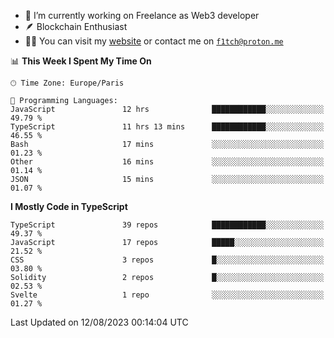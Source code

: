 - 🔭 I’m currently working on Freelance as Web3 developer
- 🪶 Blockchain Enthusiast
- 👨‍💻 You can visit my [website](https://f1tch.xyz) or contact me on [`f1tch@proton.me`](mailto:f1tch@proton.me)

<!--START_SECTION:waka-->
📊 **This Week I Spent My Time On** 

```text
🕑︎ Time Zone: Europe/Paris

💬 Programming Languages: 
JavaScript               12 hrs              ████████████░░░░░░░░░░░░░   49.79 % 
TypeScript               11 hrs 13 mins      ████████████░░░░░░░░░░░░░   46.55 % 
Bash                     17 mins             ░░░░░░░░░░░░░░░░░░░░░░░░░   01.23 % 
Other                    16 mins             ░░░░░░░░░░░░░░░░░░░░░░░░░   01.14 % 
JSON                     15 mins             ░░░░░░░░░░░░░░░░░░░░░░░░░   01.07 % 
```

**I Mostly Code in TypeScript** 

```text
TypeScript               39 repos            ████████████░░░░░░░░░░░░░   49.37 % 
JavaScript               17 repos            █████░░░░░░░░░░░░░░░░░░░░   21.52 % 
CSS                      3 repos             █░░░░░░░░░░░░░░░░░░░░░░░░   03.80 % 
Solidity                 2 repos             █░░░░░░░░░░░░░░░░░░░░░░░░   02.53 % 
Svelte                   1 repo              ░░░░░░░░░░░░░░░░░░░░░░░░░   01.27 % 
```




 Last Updated on 12/08/2023 00:14:04 UTC
<!--END_SECTION:waka-->
